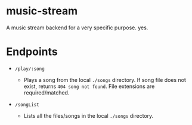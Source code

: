 # music-stream
A music stream backend for a very specific purpose. yes.

# Endpoints
* `/play/:song`
    * Plays a song from the local `./songs` directory. If song file does not exist, returns `404 song not found`. File              extensions are required/matched.   

* `/songList`
    * Lists all the files/songs in the local `./songs` directory.

